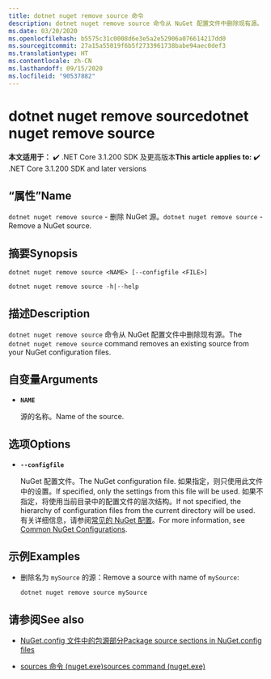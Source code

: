 ```yaml
---
title: dotnet nuget remove source 命令
description: dotnet nuget remove source 命令从 NuGet 配置文件中删除现有源。
ms.date: 03/20/2020
ms.openlocfilehash: b5575c31c0008d6e3e5a2e52906a076614217dd0
ms.sourcegitcommit: 27a15a55019f6b5f2733961738babe94aec0def3
ms.translationtype: HT
ms.contentlocale: zh-CN
ms.lasthandoff: 09/15/2020
ms.locfileid: "90537882"
---
```

# <a name="dotnet-nuget-remove-source"></a><span data-ttu-id="ade79-103">dotnet nuget remove source</span><span class="sxs-lookup"><span data-stu-id="ade79-103">dotnet nuget remove source</span></span>

<span data-ttu-id="ade79-104">**本文适用于：** ✔️ .NET Core 3.1.200 SDK 及更高版本</span><span class="sxs-lookup"><span data-stu-id="ade79-104">**This article applies to:** ✔️ .NET Core 3.1.200 SDK and later versions</span></span>

## <a name="name"></a><span data-ttu-id="ade79-105">“属性”</span><span class="sxs-lookup"><span data-stu-id="ade79-105">Name</span></span>

<span data-ttu-id="ade79-106">`dotnet nuget remove source` - 删除 NuGet 源。</span><span class="sxs-lookup"><span data-stu-id="ade79-106">`dotnet nuget remove source` - Remove a NuGet source.</span></span>

## <a name="synopsis"></a><span data-ttu-id="ade79-107">摘要</span><span class="sxs-lookup"><span data-stu-id="ade79-107">Synopsis</span></span>

```dotnetcli
dotnet nuget remove source <NAME> [--configfile <FILE>]

dotnet nuget remove source -h|--help
```

## <a name="description"></a><span data-ttu-id="ade79-108">描述</span><span class="sxs-lookup"><span data-stu-id="ade79-108">Description</span></span>

<span data-ttu-id="ade79-109">`dotnet nuget remove source` 命令从 NuGet 配置文件中删除现有源。</span><span class="sxs-lookup"><span data-stu-id="ade79-109">The `dotnet nuget remove source` command removes an existing source from your NuGet configuration files.</span></span>

## <a name="arguments"></a><span data-ttu-id="ade79-110">自变量</span><span class="sxs-lookup"><span data-stu-id="ade79-110">Arguments</span></span>

- **`NAME`**

  <span data-ttu-id="ade79-111">源的名称。</span><span class="sxs-lookup"><span data-stu-id="ade79-111">Name of the source.</span></span>

## <a name="options"></a><span data-ttu-id="ade79-112">选项</span><span class="sxs-lookup"><span data-stu-id="ade79-112">Options</span></span>

- **`--configfile`**

  <span data-ttu-id="ade79-113">NuGet 配置文件。</span><span class="sxs-lookup"><span data-stu-id="ade79-113">The NuGet configuration file.</span></span> <span data-ttu-id="ade79-114">如果指定，则只使用此文件中的设置。</span><span class="sxs-lookup"><span data-stu-id="ade79-114">If specified, only the settings from this file will be used.</span></span> <span data-ttu-id="ade79-115">如果不指定，将使用当前目录中的配置文件的层次结构。</span><span class="sxs-lookup"><span data-stu-id="ade79-115">If not specified, the hierarchy of configuration files from the current directory will be used.</span></span> <span data-ttu-id="ade79-116">有关详细信息，请参阅[常见的 NuGet 配置](/nuget/consume-packages/configuring-nuget-behavior)。</span><span class="sxs-lookup"><span data-stu-id="ade79-116">For more information, see [Common NuGet Configurations](/nuget/consume-packages/configuring-nuget-behavior).</span></span>

## <a name="examples"></a><span data-ttu-id="ade79-117">示例</span><span class="sxs-lookup"><span data-stu-id="ade79-117">Examples</span></span>

- <span data-ttu-id="ade79-118">删除名为 `mySource` 的源：</span><span class="sxs-lookup"><span data-stu-id="ade79-118">Remove a source with name of `mySource`:</span></span>

  ```dotnetcli
  dotnet nuget remove source mySource
  ```

## <a name="see-also"></a><span data-ttu-id="ade79-119">请参阅</span><span class="sxs-lookup"><span data-stu-id="ade79-119">See also</span></span>

- [<span data-ttu-id="ade79-120">NuGet.config 文件中的包源部分</span><span class="sxs-lookup"><span data-stu-id="ade79-120">Package source sections in NuGet.config files</span></span>](/nuget/reference/nuget-config-file#package-source-sections)

- [<span data-ttu-id="ade79-121">sources 命令 (nuget.exe)</span><span class="sxs-lookup"><span data-stu-id="ade79-121">sources command (nuget.exe)</span></span>](/nuget/reference/cli-reference/cli-ref-sources)
